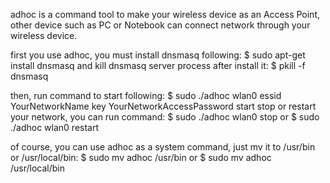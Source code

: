 adhoc is a command tool to make your wireless device as an Access Point,
other device such as PC or Notebook can connect network through your wireless device.

first you use adhoc, you must install dnsmasq following:
  $ sudo apt-get install dnsmasq
and kill dnsmasq server process after install it:
  $ pkill -f dnsmasq

then, run command to start following:
  $ sudo ./adhoc wlan0 essid YourNetworkName key YourNetworkAccessPassword start
stop or restart your network, you can run command:
  $ sudo ./adhoc wlan0 stop
  or
  $ sudo ./adhoc wlan0 restart

of course, you can use adhoc as a system command,
just mv it to /usr/bin or /usr/local/bin:
  $ sudo mv adhoc /usr/bin
  or
  $ sudo mv adhoc /usr/local/bin
